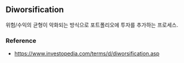 ## Diworsification
위험/수익의 균형이 악화되는 방식으로 포트폴리오에 투자를 추가하는 프로세스. 

### Reference
- https://www.investopedia.com/terms/d/diworsification.asp
